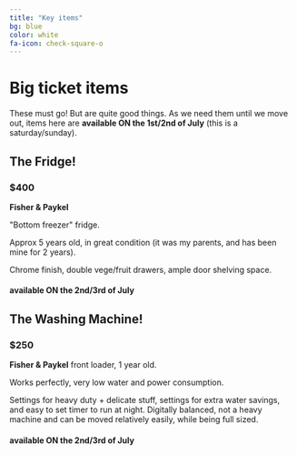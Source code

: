 ```yaml
---
title: "Key items"
bg: blue
color: white
fa-icon: check-square-o
---
```


# Big ticket items

These must go! But are quite good things.  As we need them until we move out, items here are **available ON the 1st/2nd of July** (this is a saturday/sunday).




## The Fridge!

### $400

**Fisher & Paykel**

"Bottom freezer" fridge.

Approx 5 years old, in great condition (it was my parents, and has been mine for 2 years).

Chrome finish, double vege/fruit drawers, ample door shelving space.



####  available ON the 2nd/3rd of July

## The Washing Machine!

### $250

**Fisher & Paykel** front loader, 1 year old.

Works perfectly, very low water and power consumption.

Settings for heavy duty + delicate stuff, settings for extra water savings, and easy to set timer to run at night. Digitally balanced, not a heavy machine and can be moved relatively easily, while being full sized. 

####  available ON the 2nd/3rd of July
